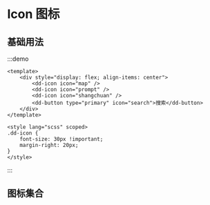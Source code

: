 # Icon 图标

## 基础用法

:::demo

```vue
<template>
	<div style="display: flex; align-items: center">
		<dd-icon icon="map" />
		<dd-icon icon="prompt" />
		<dd-icon icon="shangchuan" />
		<dd-button type="primary" icon="search">搜索</dd-button>
	</div>
</template>

<style lang="scss" scoped>
.dd-icon {
	font-size: 30px !important;
	margin-right: 20px;
}
</style>
```

:::

## 图标集合

<IconList />
